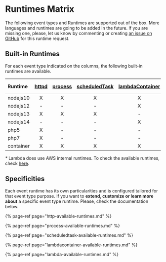 # Runtimes Matrix

The following event types and Runtimes are supported out of the box. More languages and runtimes are going to be added in the future. If you are missing one, please, let us know by commenting or creating [an issue on GitHub](https://github.com/Hybridless/hybridless/issues) for this runtime request.

## Built-in Runtimes

For each event type indicated on the columns, the following built-in runtimes are available.

| **Runtime** | [httpd](../../api-reference/function-reference/function-type-httpd.md) | [process](../../api-reference/function-reference/function-type-process.md) | [scheduledTask](../../api-reference/function-reference/function-type-scheduledtask.md) | [lambdaContainer](../../api-reference/function-reference/function-type-lambdacontainer.md) | [lambda](../../api-reference/function-reference/function-type-lambda.md) \* |
| :--- | :---: | :---: | :---: | :---: | :---: |
| nodejs10 | X | X | X | X | - |
| nodejs12 | - | - | - | X | - |
| nodejs13 | X | X | X | - | - |
| nodejs14 | - | - | - | X | - |
| php5 | X | - | - | - | - |
| php7 | X | - | - | - | - |
| container | X | X | X | X | - |

 _\*_ Lambda does use AWS internal runtimes. To check the available runtimes, check [here](https://docs.aws.amazon.com/lambda/latest/dg/lambda-runtimes.html).

## Specificities  

Each event runtime has its own particularities and is configured tailored for that event type purpose. If you want to **extend, customize or learn more about** a specific event type runtime. Please, check the documentation below.

{% page-ref page="http-available-runtimes.md" %}

{% page-ref page="process-available-runtimes.md" %}

{% page-ref page="scheduledtask-available-runtimes.md" %}

{% page-ref page="lambdacontainer-available-runtimes.md" %}

{% page-ref page="lambda-available-runtimes.md" %}



